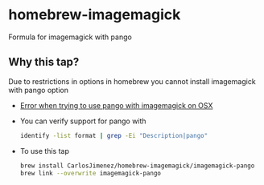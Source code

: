 # homebrew-imagemagick
Formula for imagemagick with pango

## Why this tap?
Due to restrictions in options in homebrew you cannot install imagemagick with pango option

* [Error when trying to use pango with imagemagick on OSX
](https://stackoverflow.com/questions/25838714/error-when-trying-to-use-pango-with-imagemagick-on-osx)

* You can verify support for pango with
  ```sh
  identify -list format | grep -Ei "Description|pango"
  ```

* To use this tap 
  ```sh
  brew install CarlosJimenez/homebrew-imagemagick/imagemagick-pango
  brew link --overwrite imagemagick-pango
  ```
